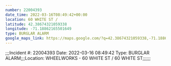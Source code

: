 ```yaml
---
number: 22004393
date_time: 2022-03-16T08:49:42+00:00
location: 60 WHITE ST / 
latitude: 42.38674321059338
longitude: -71.18862165501649
type: BURGLAR ALARM
google_maps_link: https://maps.google.com/?q=42.38674321059338,-71.18862165501649
---
```


;;;Incident #: 22004393  Date: 2022-03-16 08:49:42  Type: BURGLAR ALARM;;;Location: WHEELWORKS - 60 WHITE ST / 60 WHITE ST;;;;;;
